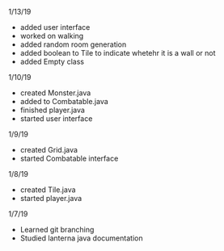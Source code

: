 1/13/19
- added user interface
- worked on walking
- added random room generation
- added boolean to Tile to indicate whetehr it is a wall or not
- added Empty class

1/10/19
- created Monster.java
- added to Combatable.java
- finished player.java
- started user interface

1/9/19
- created Grid.java
- started Combatable interface

1/8/19
- created Tile.java
- started player.java

1/7/19
- Learned git branching
- Studied lanterna java documentation

